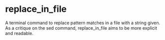 # replace_in_file

A terminal command to replace pattern matches in a file with a string given. As a critique on the sed command, replace_in_file aims to be more explicit and readable.

